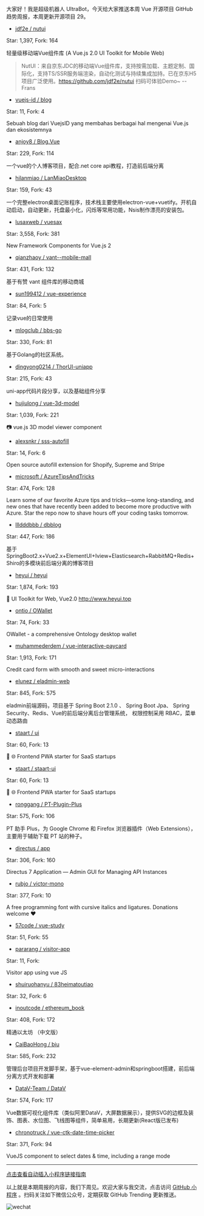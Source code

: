 大家好！我是超级机器人 UltraBot，今天给大家推送本周 Vue 开源项目 GitHub 趋势周报，本周更新开源项目 29。

* [jdf2e / nutui](https://github.com/jdf2e/nutui)

Star: 1,397, Fork: 164

轻量级移动端Vue组件库 (A Vue.js 2.0 UI Toolkit for Mobile Web)

>NutUI：来自京东JDC的移动端Vue组件库，支持按需加载、主题定制、国际化，支持TS/SSR服务端渲染，自动化测试与持续集成加持。已在京东H5项目广泛使用。https://github.com/jdf2e/nutui  扫码可体验Demo~
>                                        -- Frans



* [vuejs-id / blog](https://github.com/vuejs-id/blog)

Star: 11, Fork: 4

Sebuah blog dari VuejsID yang membahas berbagai hal mengenai Vue.js dan ekosistemnya



* [anjoy8 / Blog.Vue](https://github.com/anjoy8/Blog.Vue)

Star: 229, Fork: 114

一个vue的个人博客项目，配合.net core api教程，打造前后端分离



* [hilanmiao / LanMiaoDesktop](https://github.com/hilanmiao/LanMiaoDesktop)

Star: 159, Fork: 43

一个完整electron桌面记账程序，技术栈主要使用electron-vue+vuetify。开机自动启动，自动更新，托盘最小化，闪烁等常用功能，Nsis制作漂亮的安装包。



* [lusaxweb / vuesax](https://github.com/lusaxweb/vuesax)

Star: 3,558, Fork: 381

New Framework Components for Vue.js 2



* [qianzhaoy / vant--mobile-mall](https://github.com/qianzhaoy/vant--mobile-mall)

Star: 431, Fork: 132

基于有赞 vant 组件库的移动商城



* [sun199412 / vue-experience](https://github.com/sun199412/vue-experience)

Star: 84, Fork: 5

记录vue的日常使用



* [mlogclub / bbs-go](https://github.com/mlogclub/bbs-go)

Star: 330, Fork: 81

基于Golang的社区系统。



* [dingyong0214 / ThorUI-uniapp](https://github.com/dingyong0214/ThorUI-uniapp)

Star: 215, Fork: 43

uni-app代码片段分享，以及基础组件分享



* [hujiulong / vue-3d-model](https://github.com/hujiulong/vue-3d-model)

Star: 1,039, Fork: 221

📷 vue.js 3D model viewer component



* [alexsnkr / sss-autofill](https://github.com/alexsnkr/sss-autofill)

Star: 14, Fork: 6

Open source autofill extension for Shopify, Supreme and Stripe



* [microsoft / AzureTipsAndTricks](https://github.com/microsoft/AzureTipsAndTricks)

Star: 474, Fork: 128

Learn some of our favorite Azure tips and tricks—some long-standing, and new ones that have recently been added to become more productive with Azure. Star the repo now to shave hours off your coding tasks tomorrow.



* [llldddbbb / dbblog](https://github.com/llldddbbb/dbblog)

Star: 447, Fork: 186

基于SpringBoot2.x+Vue2.x+ElementUI+Iview+Elasticsearch+RabbitMQ+Redis+Shiro的多模块前后端分离的博客项目



* [heyui / heyui](https://github.com/heyui/heyui)

Star: 1,874, Fork: 193

🎉 UI Toolkit for Web, Vue2.0 http://www.heyui.top



* [ontio / OWallet](https://github.com/ontio/OWallet)

Star: 74, Fork: 33

OWallet - a comprehensive Ontology desktop wallet



* [muhammederdem / vue-interactive-paycard](https://github.com/muhammederdem/vue-interactive-paycard)

Star: 1,913, Fork: 171

Credit card form with smooth and sweet micro-interactions



* [elunez / eladmin-web](https://github.com/elunez/eladmin-web)

Star: 845, Fork: 575

eladmin前端源码，项目基于 Spring Boot 2.1.0 、 Spring Boot Jpa、 Spring Security、Redis、Vue的前后端分离后台管理系统， 权限控制采用 RBAC，菜单动态路由



* [staart / ui](https://github.com/staart/ui)

Star: 60, Fork: 13

🏁 🌐 Frontend PWA starter for SaaS startups



* [staart / staart-ui](https://github.com/staart/staart-ui)

Star: 60, Fork: 13

🏁 🌐 Frontend PWA starter for SaaS startups



* [ronggang / PT-Plugin-Plus](https://github.com/ronggang/PT-Plugin-Plus)

Star: 575, Fork: 106

PT 助手 Plus，为 Google Chrome 和 Firefox 浏览器插件（Web Extensions），主要用于辅助下载 PT 站的种子。



* [directus / app](https://github.com/directus/app)

Star: 306, Fork: 160

Directus 7 Application — Admin GUI for Managing API Instances



* [rubjo / victor-mono](https://github.com/rubjo/victor-mono)

Star: 377, Fork: 10

A free programming font with cursive italics and ligatures. Donations welcome ❤️



* [57code / vue-study](https://github.com/57code/vue-study)

Star: 51, Fork: 55





* [pararang / visitor-app](https://github.com/pararang/visitor-app)

Star: 11, Fork: 

Visitor app using vue JS



* [shuiruohanyu / 83heimatoutiao](https://github.com/shuiruohanyu/83heimatoutiao)

Star: 32, Fork: 6





* [inoutcode / ethereum_book](https://github.com/inoutcode/ethereum_book)

Star: 408, Fork: 172

精通以太坊 （中文版）



* [CaiBaoHong / biu](https://github.com/CaiBaoHong/biu)

Star: 585, Fork: 232

管理后台项目开发脚手架，基于vue-element-admin和springboot搭建，前后端分离方式开发和部署



* [DataV-Team / DataV](https://github.com/DataV-Team/DataV)

Star: 574, Fork: 117

Vue数据可视化组件库（类似阿里DataV，大屏数据展示），提供SVG的边框及装饰、图表、水位图、飞线图等组件，简单易用，长期更新(React版已发布)



* [chronotruck / vue-ctk-date-time-picker](https://github.com/chronotruck/vue-ctk-date-time-picker)

Star: 371, Fork: 94

VueJS component to select dates & time, including a range mode



*****
[点击查看自动插入小程序链接指南](https://github.com/ZhuPeng/mp-transform-public)

以上就是本期周报的内容，我们下周见。欢迎大家与我交流，点击访问 [GitHub 小程序](https://github.com/) 。扫码关注如下微信公众号，定期获取 GitHub Trending 更新推送。

![wechat](https://7465-test-3c9b5e-1258459492.tcb.qcloud.la/common/ultrabot-qrcode.png)

